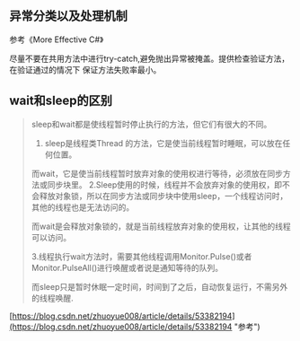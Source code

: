 ## 异常分类以及处理机制 ##

参考《More Effective C#》 

尽量不要在共用方法中进行try-catch,避免抛出异常被掩盖。提供检查验证方法，在验证通过的情况下 保证方法失败率最小。

## wait和sleep的区别 ##

> sleep和wait都是使线程暂时停止执行的方法，但它们有很大的不同。
> 
> 1. sleep是线程类Thread 的方法，它是使当前线程暂时睡眠，可以放在任何位置。
> 
> 而wait，它是使当前线程暂时放弃对象的使用权进行等待，必须放在同步方法或同步块里。
> 2.Sleep使用的时候，线程并不会放弃对象的使用权，即不会释放对象锁，所以在同步方法或同步块中使用sleep，一个线程访问时，其他的线程也是无法访问的。
> 
> 而wait是会释放对象锁的，就是当前线程放弃对象的使用权，让其他的线程可以访问。
> 
> 3.线程执行wait方法时，需要其他线程调用Monitor.Pulse()或者Monitor.PulseAll()进行唤醒或者说是通知等待的队列。
> 
> 而sleep只是暂时休眠一定时间，时间到了之后，自动恢复运行，不需另外的线程唤醒.

[https://blog.csdn.net/zhuoyue008/article/details/53382194](https://blog.csdn.net/zhuoyue008/article/details/53382194 "参考")